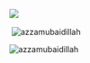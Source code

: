![](https://komarev.com/ghpvc/?username=Azzamubaidillah)
<p>&nbsp;<img align="center" src="https://github-readme-stats.vercel.app/api?username=azzamubaidillah&show_icons=true&locale=en&count_private=true" alt="azzamubaidillah" /></p>

<p><img align="center" src="https://github-readme-streak-stats.herokuapp.com/?user=azzamubaidillah&" alt="azzamubaidillah" /></p>
